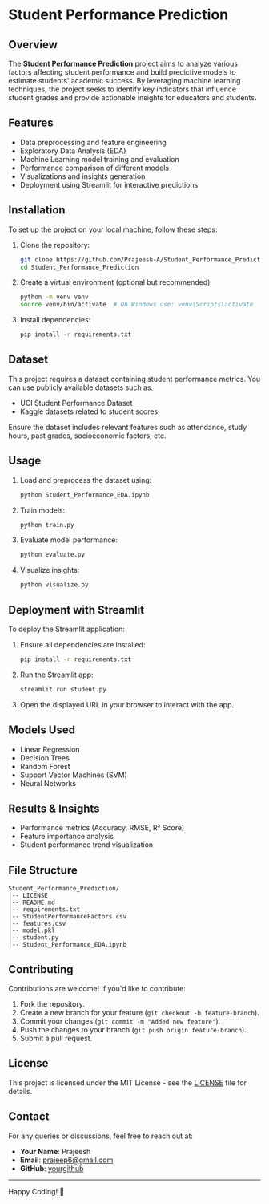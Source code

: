 # Student Performance Prediction

## Overview
The **Student Performance Prediction** project aims to analyze various factors affecting student performance and build predictive models to estimate students' academic success. By leveraging machine learning techniques, the project seeks to identify key indicators that influence student grades and provide actionable insights for educators and students.

## Features
- Data preprocessing and feature engineering
- Exploratory Data Analysis (EDA)
- Machine Learning model training and evaluation
- Performance comparison of different models
- Visualizations and insights generation
- Deployment using Streamlit for interactive predictions

## Installation
To set up the project on your local machine, follow these steps:

1. Clone the repository:
   ```bash
   git clone https://github.com/Prajeesh-A/Student_Performance_Prediction.git
   cd Student_Performance_Prediction
   ```
2. Create a virtual environment (optional but recommended):
   ```bash
   python -m venv venv
   source venv/bin/activate  # On Windows use: venv\Scripts\activate
   ```
3. Install dependencies:
   ```bash
   pip install -r requirements.txt
   ```

## Dataset
This project requires a dataset containing student performance metrics. You can use publicly available datasets such as:
- UCI Student Performance Dataset
- Kaggle datasets related to student scores

Ensure the dataset includes relevant features such as attendance, study hours, past grades, socioeconomic factors, etc.

## Usage
1. Load and preprocess the dataset using:
   ```python
   python Student_Performance_EDA.ipynb
   ```
2. Train models:
   ```python
   python train.py
   ```
3. Evaluate model performance:
   ```python
   python evaluate.py
   ```
4. Visualize insights:
   ```python
   python visualize.py
   ```

## Deployment with Streamlit
To deploy the Streamlit application:
1. Ensure all dependencies are installed:
   ```bash
   pip install -r requirements.txt
   ```
2. Run the Streamlit app:
   ```bash
   streamlit run student.py
   ```
3. Open the displayed URL in your browser to interact with the app.

## Models Used
- Linear Regression
- Decision Trees
- Random Forest
- Support Vector Machines (SVM)
- Neural Networks

## Results & Insights
- Performance metrics (Accuracy, RMSE, R² Score)
- Feature importance analysis
- Student performance trend visualization

## File Structure
```
Student_Performance_Prediction/
│-- LICENSE
│-- README.md
│-- requirements.txt
│-- StudentPerformanceFactors.csv
│-- features.csv
│-- model.pkl
│-- student.py
│-- Student_Performance_EDA.ipynb
```

## Contributing
Contributions are welcome! If you'd like to contribute:
1. Fork the repository.
2. Create a new branch for your feature (`git checkout -b feature-branch`).
3. Commit your changes (`git commit -m "Added new feature"`).
4. Push the changes to your branch (`git push origin feature-branch`).
5. Submit a pull request.

## License
This project is licensed under the MIT License - see the [LICENSE](LICENSE) file for details.

## Contact
For any queries or discussions, feel free to reach out at:
- **Your Name**: Prajeesh
- **Email**: prajeep6@gmail.com
- **GitHub**: [yourgithub](https://github.com/Prajeesh-A)

---

Happy Coding! 🚀

